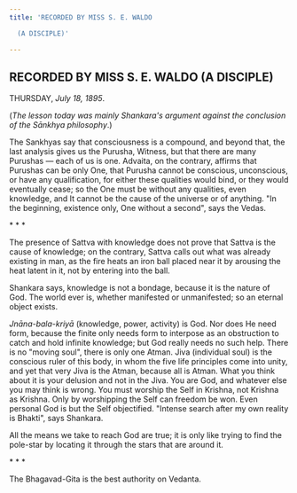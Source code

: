 ```yaml
---
title: 'RECORDED BY MISS S. E. WALDO

  (A DISCIPLE)'

---
```





  

## RECORDED BY MISS S. E. WALDO (A DISCIPLE)

THURSDAY, *July 18, 1895*.

(*The lesson today was mainly Shankara's argument against the conclusion
of the Sānkhya philosophy*.)

The Sankhyas say that consciousness is a compound, and beyond that, the
last analysis gives us the Purusha, Witness, but that there are many
Purushas — each of us is one. Advaita, on the contrary, affirms that
Purushas can be only One, that Purusha cannot be conscious, unconscious,
or have any qualification, for either these qualities would bind, or
they would eventually cease; so the One must be without any qualities,
even knowledge, and It cannot be the cause of the universe or of
anything. "In the beginning, existence only, One without a second", says
the Vedas.

\*    \*    \*

The presence of Sattva with knowledge does not prove that Sattva is the
cause of knowledge; on the contrary, Sattva calls out what was already
existing in man, as the fire heats an iron ball placed near it by
arousing the heat latent in it, not by entering into the ball.

Shankara says, knowledge is not a bondage, because it is the nature of
God. The world ever is, whether manifested or unmanifested; so an
eternal object exists.

*Jnāna-bala-kriyā* (knowledge, power, activity) is God. Nor does He need
form, because the finite only needs form to interpose as an obstruction
to catch and hold infinite knowledge; but God really needs no such help.
There is no "moving soul", there is only one Atman. Jiva (individual
soul) is the conscious ruler of this body, in whom the five life
principles come into unity, and yet that very Jiva is the Atman, because
all is Atman. What you think about it is your delusion and not in the
Jiva. You are God, and whatever else you may think is wrong. You must
worship the Self in Krishna, not Krishna as Krishna. Only by worshipping
the Self can freedom be won. Even personal God is but the Self
objectified. "Intense search after my own reality is Bhakti", says
Shankara.

All the means we take to reach God are true; it is only like trying to
find the pole-star by locating it through the stars that are around it.

\*    \*    \*

The Bhagavad-Gita is the best authority on Vedanta.


